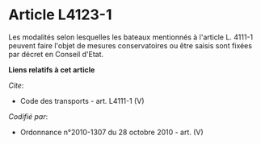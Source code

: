 # Article L4123-1

Les modalités selon lesquelles les bateaux mentionnés à l'article L. 4111-1 peuvent faire l'objet de mesures conservatoires
ou être saisis sont fixées par décret en Conseil d'Etat.

**Liens relatifs à cet article**

_Cite_:

  - Code des transports - art. L4111-1 (V)

_Codifié par_:

  - Ordonnance n°2010-1307 du 28 octobre 2010 - art. (V)
